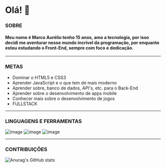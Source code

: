 # Olá! 👋

### SOBRE
#### Meu nome é Marco Aurélio tenho 15 anos, amo a tecnologia, por isso decidi me aventurar nesse mundo incrível da programação, por enquanto estou estudando o Front-End, sempre com foco e dedicação.
---
### METAS

- Dominar o HTML5 e CSS3 
- Aprender JavaScript e o que tem de mais moderno 
- Aprender sobre, banco de dados, API's, etc. para o Back-End
- Aprender sobre o desenvolvimento de apps mobile 
- Conhecer mais sobre o desenvolvimento de jogos
- FULLSTACK

---

### LINGUAGENS E FERRAMENTAS

![image](https://user-images.githubusercontent.com/80369075/116801376-cc7b6580-aadf-11eb-894d-0af2c752a756.png)
![image](https://user-images.githubusercontent.com/80369075/116801379-d8672780-aadf-11eb-8a39-6a4992b353e2.png)
![image](https://user-images.githubusercontent.com/80369075/116801382-dc934500-aadf-11eb-9669-dc4d8aacecf7.png)

---
### CONTRIBUIÇÕES

![Anurag's GitHub stats](https://github-readme-stats.vercel.app/api?username=Marco-AurelioRoque&show_icons=true&theme=radical)
 
